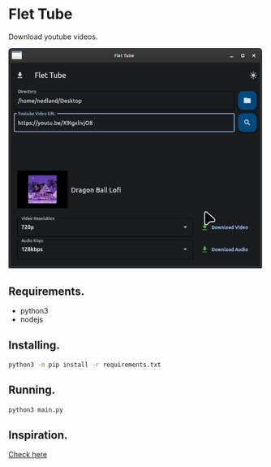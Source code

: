 # Flet Tube

Download youtube videos.

<img src="assets/images/sample.png" width="500"/>

## Requirements.
- python3
- nodejs

## Installing.

```bash
python3 -m pip install -r requirements.txt
```

## Running.

```bash
python3 main.py
```
## Inspiration.

[Check here](https://github.com/NeuralNine/youtube-downloader-converter/tree/master) 
